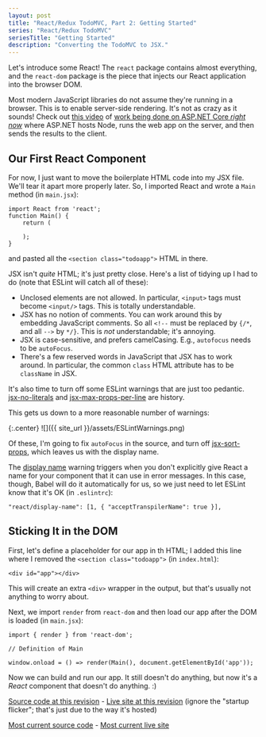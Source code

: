 ```yaml
---
layout: post
title: "React/Redux TodoMVC, Part 2: Getting Started"
series: "React/Redux TodoMVC"
seriesTitle: "Getting Started"
description: "Converting the TodoMVC to JSX."
---
```


Let's introduce some React! The `react` package contains almost everything, and the `react-dom` package is the piece that injects our React application into the browser DOM.

<div class="alert alert-info" markdown="1">
<i class="fa fa-hand-o-right fa-2x pull-left"></i>

Most modern JavaScript libraries do not assume they're running in a browser. This is to enable server-side rendering. It's not as crazy as it sounds! Check out [this video](https://channel9.msdn.com/Events/ASPNET-Events/ASPNET-Fall-Sessions/ASPNET--Spa?WT.mc_id=DT-MVP-5000058) of [work being done on ASP.NET Core *right now*](https://github.com/aspnet/NodeServices) where ASP.NET hosts Node, runs the web app on the server, and then sends the results to the client.
</div>

## Our First React Component

For now, I just want to move the boilerplate HTML code into my JSX file. We'll tear it apart more properly later. So, I imported React and wrote a `Main` method (in `main.jsx`):

    import React from 'react';
    function Main() {
        return (

	    );
	}

and pasted all the `<section class="todoapp">` HTML in there.

JSX isn't *quite* HTML; it's just pretty close. Here's a list of tidying up I had to do (note that ESLint will catch all of these):

- Unclosed elements are not allowed. In particular, `<input>` tags must become `<input/>` tags. This is totally understandable.
- JSX has no notion of comments. You can work around this by embedding JavaScript comments. So all `<!--` must be replaced by `{/*`, and all `-->` by `*/}`. This is *not* understandable; it's annoying.
- JSX is case-sensitive, and prefers camelCasing. E.g., `autofocus` needs to be `autoFocus`.
- There's a few reserved words in JavaScript that JSX has to work around. In particular, the common `class` HTML attribute has to be `className` in JSX.

It's also time to turn off some ESLint warnings that are just too pedantic. [jsx-no-literals](https://github.com/yannickcr/eslint-plugin-react/blob/master/docs/rules/jsx-no-literals.md) and [jsx-max-props-per-line](https://github.com/yannickcr/eslint-plugin-react/blob/master/docs/rules/jsx-max-props-per-line.md) are history.

This gets us down to a more reasonable number of warnings:

{:.center}
![]({{ site_url }}/assets/ESLintWarnings.png)

Of these, I'm going to fix `autoFocus` in the source, and turn off [jsx-sort-props](https://github.com/yannickcr/eslint-plugin-react/blob/master/docs/rules/jsx-sort-props.md), which leaves us with the display name.

The [display name](https://github.com/yannickcr/eslint-plugin-react/blob/master/docs/rules/display-name.md) warning triggers when you don't explicitly give React a name for your component that it can use in error messages. In this case, though, Babel will do it automatically for us, so we just need to let ESLint know that it's OK (in `.eslintrc`):

	"react/display-name": [1, { "acceptTranspilerName": true }],

## Sticking It in the DOM

First, let's define a placeholder for our app in th HTML; I added this line where I removed the `<section class="todoapp">` (in `index.html`):

    <div id="app"></div>

This will create an extra `<div>` wrapper in the output, but that's usually not anything to worry about.

Next, we import `render` from `react-dom` and then load our app after the DOM is loaded (in `main.jsx`):

    import { render } from 'react-dom';
	
	// Definition of Main

	window.onload = () => render(Main(), document.getElementById('app'));

Now we can build and run our app. It still doesn't do anything, but now it's a *React* component that doesn't do anything. :)

[Source code at this revision](https://github.com/StephenCleary/todomvc-react-redux/tree/f54223a8647b43b99d62a547505c4b5908459bb6) - [Live site at this revision](http://htmlpreview.github.io/?https://github.com/StephenCleary/todomvc-react-redux/blob/f54223a8647b43b99d62a547505c4b5908459bb6/index.html) (ignore the "startup flicker"; that's just due to the way it's hosted)

[Most current source code](https://github.com/StephenCleary/todomvc-react-redux) - [Most current live site](http://stephencleary.github.io/todomvc-react-redux/)
